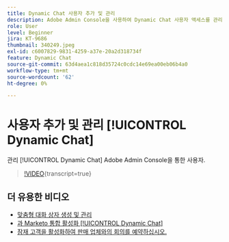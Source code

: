 ```yaml
---
title: Dynamic Chat 사용자 추가 및 관리
description: Adobe Admin Console을 사용하여 Dynamic Chat 사용자 액세스를 관리하는 방법에 대해 알아봅니다.
role: User
level: Beginner
jira: KT-9686
thumbnail: 340249.jpeg
exl-id: c6007829-9831-4259-a37e-20a2d318734f
feature: Dynamic Chat
source-git-commit: 63d4aea1c818d35724c0cdc14e69ea00eb06b4a0
workflow-type: tm+mt
source-wordcount: '62'
ht-degree: 0%

---
```


# 사용자 추가 및 관리 [!UICONTROL Dynamic Chat]

관리 [!UICONTROL Dynamic Chat]  Adobe Admin Console을 통한 사용자.

>[!VIDEO](https://video.tv.adobe.com/v/340249/?quality=12&learn=on){transcript=true}

## 더 유용한 비디오

* [맞춤형 대화 상자 생성 및 관리](dialogue-management.md)
* [과 Marketo 통합 활성화 [!UICONTROL Dynamic Chat]](marketo-integration.md)
* [잠재 고객을 활성화하여 판매 업체와의 회의를 예약하십시오.](meeting-booking.md)
